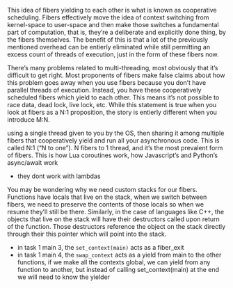 This idea of fibers yielding to each other is what is known as cooperative scheduling. Fibers effectively move the idea of context switching from kernel-space to user-space and then make those switches a fundamental part of computation, that is, they’re a deliberate and explicitly done thing, by the fibers themselves. The benefit of this is that a lot of the previously mentioned overhead can be entierly eliminated while still permitting an excess count of threads of execution, just in the form of these fibers now.

There’s many problems related to multi-threading, most obviously that it’s difficult to get right. Most proponents of fibers make false claims about how this problem goes away when you use fibers because you don’t have parallel threads of execution. Instead, you have these cooperatively scheduled fibers which yield to each other. This means it’s not possible to race data, dead lock, live lock, etc. While this statement is true when you look at fibers as a N:1 proposition, the story is entierly different when you introduce M:N.

using a single thread given to you by the OS, then sharing it among multiple fibers that cooperatively yield and run all your asynchronous code. This is called N:1 (“N to one”). N fibers to 1 thread, and it’s the most prevalent form of fibers. This is how Lua coroutines work, how Javascript’s and Python’s async/await work

- they dont work with lambdas

You may be wondering why we need custom stacks for our fibers. Functions have locals that live on the stack, when we switch between fibers, we need to preserve the contents of those locals so when we resume they’ll still be there. Similarly, in the case of languages like C++, the objects that live on the stack will have their destructors called upon return of the function. Those destructors reference the object on the stack directly through their this pointer which will point into the stack.

- in task 1 main 3, the `set_context(main)` acts as a fiber_exit
- in task 1 main 4, the `swap_context` acts as a yield from main to the other functions, if we make all the contexts global, we can yield from any function to another, but instead of calling set_context(main) at the end we will need to know the yielder
